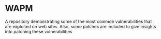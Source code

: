 # WAPM
A repository demonstrating some of the most common vulnerabilities that are exploited on web sites.
Also, some patches are included to give insights into patching these vulnerabilities
